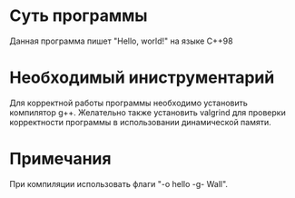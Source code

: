 # Суть программы
Данная программа пишет "Hello, world!" на языке C++98
# Необходимый иниструментарий
Для корректной работы программы необходимо установить компилятор g++. Желательно также установить valgrind для проверки корректности программы в использовании динамической памяти.
# Примечания
При компиляции использовать флаги "-o hello -g- Wall".
